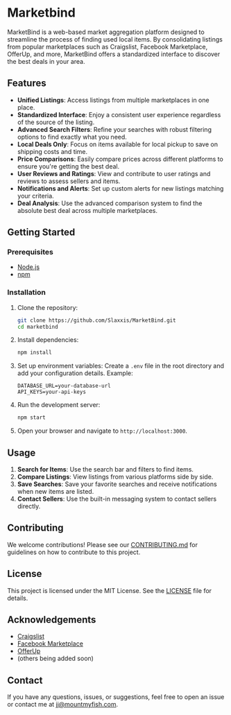 # Marketbind

MarketBind is a web-based market aggregation platform designed to streamline the process of finding used local items. By consolidating listings from popular marketplaces such as Craigslist, Facebook Marketplace, OfferUp, and more, MarketBind offers a standardized interface to discover the best deals in your area. 

## Features

- **Unified Listings**: Access listings from multiple marketplaces in one place.
- **Standardized Interface**: Enjoy a consistent user experience regardless of the source of the listing.
- **Advanced Search Filters**: Refine your searches with robust filtering options to find exactly what you need.
- **Local Deals Only**: Focus on items available for local pickup to save on shipping costs and time.
- **Price Comparisons**: Easily compare prices across different platforms to ensure you're getting the best deal.
- **User Reviews and Ratings**: View and contribute to user ratings and reviews to assess sellers and items.
- **Notifications and Alerts**: Set up custom alerts for new listings matching your criteria.
- **Deal Analysis**: Use the advanced comparison system to find the absolute best deal across multiple marketplaces.

## Getting Started

### Prerequisites

- [Node.js](https://nodejs.org/)
- [npm](https://www.npmjs.com/)

### Installation

1. Clone the repository:
    ```bash
    git clone https://github.com/Slaxxis/MarketBind.git
    cd marketbind
    ```

2. Install dependencies:
    ```bash
    npm install
    ```

3. Set up environment variables:
    Create a `.env` file in the root directory and add your configuration details. Example:
    ```env
    DATABASE_URL=your-database-url
    API_KEYS=your-api-keys
    ```

4. Run the development server:
    ```bash
    npm start
    ```

5. Open your browser and navigate to `http://localhost:3000`.

## Usage

1. **Search for Items**: Use the search bar and filters to find items.
2. **Compare Listings**: View listings from various platforms side by side.
3. **Save Searches**: Save your favorite searches and receive notifications when new items are listed.
4. **Contact Sellers**: Use the built-in messaging system to contact sellers directly.

## Contributing

We welcome contributions! Please see our [CONTRIBUTING.md](CONTRIBUTING.md) for guidelines on how to contribute to this project.

## License

This project is licensed under the MIT License. See the [LICENSE](LICENSE) file for details.

## Acknowledgements

- [Craigslist](https://www.craigslist.org/)
- [Facebook Marketplace](https://www.facebook.com/marketplace/)
- [OfferUp](https://offerup.com/)
- (others being added soon)

## Contact

If you have any questions, issues, or suggestions, feel free to open an issue or contact me at jj@mountmyfish.com.
